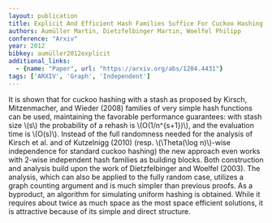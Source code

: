 ```yaml
---
layout: publication
title: Explicit And Efficient Hash Families Suffice For Cuckoo Hashing With A Stash
authors: Aumüller Martin, Dietzfelbinger Martin, Woelfel Philipp
conference: "Arxiv"
year: 2012
bibkey: aumüller2012explicit
additional_links:
  - {name: "Paper", url: "https://arxiv.org/abs/1204.4431"}
tags: ['ARXIV', 'Graph', 'Independent']
---
```

It is shown that for cuckoo hashing with a stash as proposed by Kirsch, Mitzenmacher, and Wieder (2008) families of very simple hash functions can be used, maintaining the favorable performance guarantees: with stash size \\(s\\) the probability of a rehash is \\(O(1/n^\{s+1\})\\), and the evaluation time is \\(O(s)\\). Instead of the full randomness needed for the analysis of Kirsch et al. and of Kutzelnigg (2010) (resp. \\(\Theta(\log n)\\)-wise independence for standard cuckoo hashing) the new approach even works with 2-wise independent hash families as building blocks. Both construction and analysis build upon the work of Dietzfelbinger and Woelfel (2003). The analysis, which can also be applied to the fully random case, utilizes a graph counting argument and is much simpler than previous proofs. As a byproduct, an algorithm for simulating uniform hashing is obtained. While it requires about twice as much space as the most space efficient solutions, it is attractive because of its simple and direct structure.
